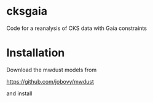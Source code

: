# cksgaia
Code for a reanalysis of CKS data with Gaia constraints

# Installation

Download the mwdust models from 

https://github.com/jobovy/mwdust

and install
